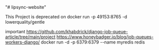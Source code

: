 "# lipsync-website" 




This Project is deprecated on
docker run -p 49153:8765 -d lowerquality/gentle

important
https://github.com/khabdrick/django-job-queue-article/tree/main/project
https://www.honeybadger.io/blog/job-queues-workers-django/
docker run -d -p 6379:6379 --name myredis redis
